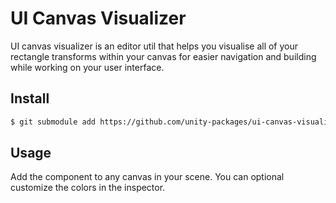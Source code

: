 # UI Canvas Visualizer

UI canvas visualizer is an editor util that helps you visualise all of your rectangle transforms within your canvas for easier navigation and building while working on your user interface.

## Install

```sh
$ git submodule add https://github.com/unity-packages/ui-canvas-visualizer Assets/packages/ui-canvas-visualizer
```

## Usage

Add the component to any canvas in your scene. You can optional customize the colors in the inspector.
